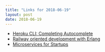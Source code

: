 ```yaml
---
title: "Links for 2018-06-19"
layout: post
date: 2018-06-19
---
```


* [Heroku CLI: Completing Autocomplete](https://blog.heroku.com/completing-autocomplete)
* [Railway oriented development with Erlang](https://www.erlang-solutions.com/blog/railway-oriented-development-with-erlang.html)
* [Microservices for Startups](https://buttercms.com/books/microservices-for-startups/breaking-up-a-monolith/)
